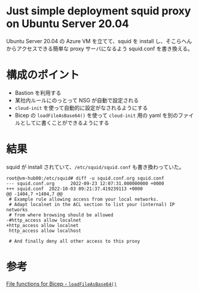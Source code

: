 # Just simple deployment squid proxy on Ubuntu Server 20.04

Ubuntu Server 20.04 の Azure VM を立てて、squid を install し、そこらへんからアクセスできる簡単な proxy サーバになるよう squid.conf を書き換える。

# 構成のポイント

- Bastion を利用する
- 某社内ルールにのっとって NSG が自動で設定される
- `cloud-init` を使って自動的に設定がなされるようにする
- Bicep の `loadFileAsBase64()` を使って `cloud-init` 用の yaml を別のファイルとしてに書くことができるようにする

# 結果

squid が install されていて、`/etc/squid/squid.conf` も書き換わっていた。

```
root@vm-hub00:/etc/squid# diff -u squid.conf.org squid.conf
--- squid.conf.org      2022-09-23 12:07:31.000000000 +0000
+++ squid.conf  2022-10-03 09:21:37.419239113 +0000
@@ -1404,7 +1404,7 @@
 # Example rule allowing access from your local networks.
 # Adapt localnet in the ACL section to list your (internal) IP networks
 # from where browsing should be allowed
-#http_access allow localnet
+http_access allow localnet
 http_access allow localhost

 # And finally deny all other access to this proxy
```

# 参考

[File functions for Bicep - `loadFileAsBase64()`](https://learn.microsoft.com/en-us/azure/azure-resource-manager/bicep/bicep-functions-files#loadfileasbase64)
